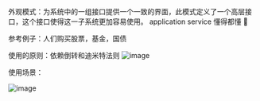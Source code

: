 外观模式：为系统中的一组接口提供一个一致的界面，此模式定义了一个高层接口，这个接口使得这一子系统更加容易使用。
application service 懂得都懂 🐶

参考例子：人们购买股票，基金，国债

使用的原则：依赖倒转和迪米特法则
![image](https://github.com/ZeroWM/Java-design-pattern/assets/32089940/ba1b2e95-5772-4f3d-be3d-e603c5480f19)

使用场景：

![image](https://github.com/ZeroWM/Java-design-pattern/assets/32089940/869f498a-6523-43de-9815-be76f5e84417)
